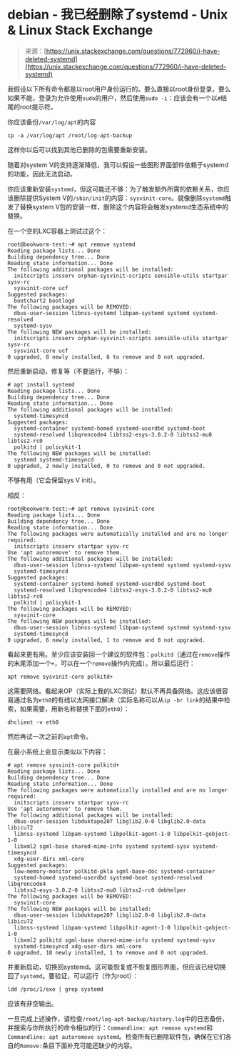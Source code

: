 <!--yml

分类：未分类

日期：2024-05-29 12:38:11

-->

# debian - 我已经删除了systemd - Unix & Linux Stack Exchange

> 来源：[https://unix.stackexchange.com/questions/772960/i-have-deleted-systemd](https://unix.stackexchange.com/questions/772960/i-have-deleted-systemd)

我假设以下所有命令都是以root用户身份运行的。要么直接以root身份登录，要么如果不能，登录为允许使用`sudo`的用户，然后使用`sudo -i`：应该会有一个以`#`结尾的root提示符。

你应该备份`/var/log/apt`的内容

```
cp -a /var/log/apt /root/log-apt-backup 
```

这样你以后可以找到其他已删除的包需要重新安装。

随着对system V的支持逐渐降低，我可以假设一些图形界面部件依赖于systemd的功能，因此无法启动。

你应该重新安装`systemd`，但这可能还不够：为了触发额外所需的依赖关系，你应该删除提供System V的`/sbin/init`的内容：`sysvinit-core`。就像删除`systemd`触发了替换system V包的安装一样，删除这个内容将会触发systemd生态系统中的替换。

在一个空的LXC容器上测试过这个：

```
root@bookworm-test:~# apt remove systemd
Reading package lists... Done
Building dependency tree... Done
Reading state information... Done
The following additional packages will be installed:
  initscripts insserv orphan-sysvinit-scripts sensible-utils startpar sysv-rc
  sysvinit-core ucf
Suggested packages:
  bootchart2 bootlogd
The following packages will be REMOVED:
  dbus-user-session libnss-systemd libpam-systemd systemd systemd-resolved
  systemd-sysv
The following NEW packages will be installed:
  initscripts insserv orphan-sysvinit-scripts sensible-utils startpar sysv-rc
  sysvinit-core ucf
0 upgraded, 8 newly installed, 6 to remove and 0 not upgraded. 
```

然后重新启动，修复等（不要运行，不够）：

```
# apt install systemd
Reading package lists... Done
Building dependency tree... Done
Reading state information... Done
The following additional packages will be installed:
  systemd-timesyncd
Suggested packages:
  systemd-container systemd-homed systemd-userdbd systemd-boot
  systemd-resolved libqrencode4 libtss2-esys-3.0.2-0 libtss2-mu0 libtss2-rc0
  polkitd | policykit-1
The following NEW packages will be installed:
  systemd systemd-timesyncd
0 upgraded, 2 newly installed, 0 to remove and 0 not upgraded. 
```

不够有用（它会保留sys V init）。

相反：

```
root@bookworm-test:~# apt remove sysvinit-core
Reading package lists... Done
Building dependency tree... Done
Reading state information... Done
The following packages were automatically installed and are no longer required:
  initscripts insserv startpar sysv-rc
Use 'apt autoremove' to remove them.
The following additional packages will be installed:
  dbus-user-session libnss-systemd libpam-systemd systemd systemd-sysv
  systemd-timesyncd
Suggested packages:
  systemd-container systemd-homed systemd-userdbd systemd-boot
  systemd-resolved libqrencode4 libtss2-esys-3.0.2-0 libtss2-mu0 libtss2-rc0
  polkitd | policykit-1
The following packages will be REMOVED:
  sysvinit-core
The following NEW packages will be installed:
  dbus-user-session libnss-systemd libpam-systemd systemd systemd-sysv
  systemd-timesyncd
0 upgraded, 6 newly installed, 1 to remove and 0 not upgraded. 
```

看起来更有用。至少应该安装回一个建议的软件包：`polkitd`（通过在`remove`操作的末尾添加一个`+`，可以在一个`remove`操作内完成）。所以最后运行：

```
apt remove sysvinit-core polkitd+ 
```

这需要网络。看起来OP（实际上我的LXC测试）默认不再具备网络。这应该很容易通过名为`eth0`的有线以太网接口解决（实际名称可以从`ip -br link`的结果中检索，如果需要，用新名称替换下面的`eth0`）：

```
dhclient -v eth0 
```

然后再试一次之前的`apt`命令。

在最小系统上会显示类似以下内容：

```
# apt remove sysvinit-core polkitd+
Reading package lists... Done
Building dependency tree... Done
Reading state information... Done
The following packages were automatically installed and are no longer required:
  initscripts insserv startpar sysv-rc
Use 'apt autoremove' to remove them.
The following additional packages will be installed:
  dbus-user-session libduktape207 libglib2.0-0 libglib2.0-data libicu72
  libnss-systemd libpam-systemd libpolkit-agent-1-0 libpolkit-gobject-1-0
  libxml2 sgml-base shared-mime-info systemd systemd-sysv systemd-timesyncd
  xdg-user-dirs xml-core
Suggested packages:
  low-memory-monitor polkitd-pkla sgml-base-doc systemd-container
  systemd-homed systemd-userdbd systemd-boot systemd-resolved libqrencode4
  libtss2-esys-3.0.2-0 libtss2-mu0 libtss2-rc0 debhelper
The following packages will be REMOVED:
  sysvinit-core
The following NEW packages will be installed:
  dbus-user-session libduktape207 libglib2.0-0 libglib2.0-data libicu72
  libnss-systemd libpam-systemd libpolkit-agent-1-0 libpolkit-gobject-1-0
  libxml2 polkitd sgml-base shared-mime-info systemd systemd-sysv
  systemd-timesyncd xdg-user-dirs xml-core
0 upgraded, 18 newly installed, 1 to remove and 0 not upgraded. 
```

并重新启动，切换回systemd。这可能恢复或不恢复图形界面，但应该已经切换回了`systemd`。要验证，可以运行（作为root）：

```
ldd /proc/1/exe | grep systemd 
```

应该有非空输出。

一旦完成上述操作，请检查`/root/log-apt-backup/history.log`中的日志备份，并搜索与你所执行的命令相似的行：`Commandline: apt remove systemd`和`Commandline: apt autoremove systemd`。检查所有已删除软件包，确保在它们各自的`Remove:`条目下面补充可能还缺少的内容。
